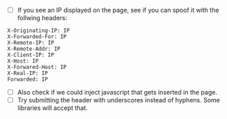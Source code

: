 - [ ] If you see an IP displayed on the page, see if you can spoof it with the follwing headers:
```
X-Originating-IP: IP
X-Forwarded-For: IP
X-Remote-IP: IP
X-Remote-Addr: IP
X-Client-IP: IP
X-Host: IP
X-Forwared-Host: IP
X-Real-IP: IP
Forwarded: IP
```
- [ ] Also check if we could inject javascript that gets inserted in the page.
- [ ] Try submitting the header with underscores instead of hyphens. Some libraries will accept that. 
